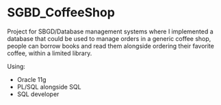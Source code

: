 # SGBD_CoffeeShop
Project for SBGD/Database management systems where I implemented a database that could be used to manage orders in a generic coffee shop, people can borrow books and read them alongside ordering their favorite coffee, within a limited library.

Using: 
- Oracle 11g
- PL/SQL alongside SQL
- SQL developer
